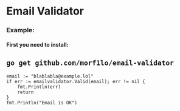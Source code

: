 # Email Validator

### Example:
#### First you need to install:
```go get github.com/morf1lo/email-validator```
---
```
email := "blablabla@example.lol"
if err := emailvalidator.Valid(email); err != nil {
	fmt.Println(err)
	return
}
fmt.Println("Email is OK")
```
